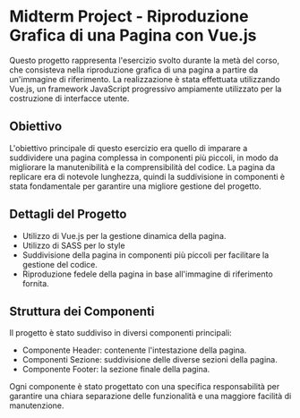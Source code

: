 # Midterm Project - Riproduzione Grafica di una Pagina con Vue.js

Questo progetto rappresenta l'esercizio svolto durante la metà del corso, che consisteva nella riproduzione grafica di una pagina a partire da un'immagine di riferimento. La realizzazione è stata effettuata utilizzando Vue.js, un framework JavaScript progressivo ampiamente utilizzato per la costruzione di interfacce utente.

## Obiettivo

L'obiettivo principale di questo esercizio era quello di imparare a suddividere una pagina complessa in componenti più piccoli, in modo da migliorare la manutenibilità e la comprensibilità del codice. La pagina da replicare era di notevole lunghezza, quindi la suddivisione in componenti è stata fondamentale per garantire una migliore gestione del progetto.

## Dettagli del Progetto

- Utilizzo di Vue.js per la gestione dinamica della pagina.
- Utilizzo di SASS per lo style
- Suddivisione della pagina in componenti più piccoli per facilitare la gestione del codice.
- Riproduzione fedele della pagina in base all'immagine di riferimento fornita.

## Struttura dei Componenti

Il progetto è stato suddiviso in diversi componenti principali:

- Componente Header: contenente l'intestazione della pagina.
- Componenti Sezione: suddivisione delle diverse sezioni della pagina.
- Componente Footer: la sezione finale della pagina.

Ogni componente è stato progettato con una specifica responsabilità per garantire una chiara separazione delle funzionalità e una maggiore facilità di manutenzione.
